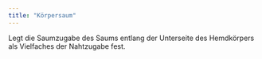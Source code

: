 ```yaml
---
title: "Körpersaum"
---
```


Legt die Saumzugabe des Saums entlang der Unterseite des Hemdkörpers als Vielfaches der Nahtzugabe fest.

